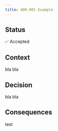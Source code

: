 ```yaml
---
title: ADR-001 Example
---
```


## Status

✅ Accepted

## Context

bla bla

## Decision

bla bla

## Consequences

test
